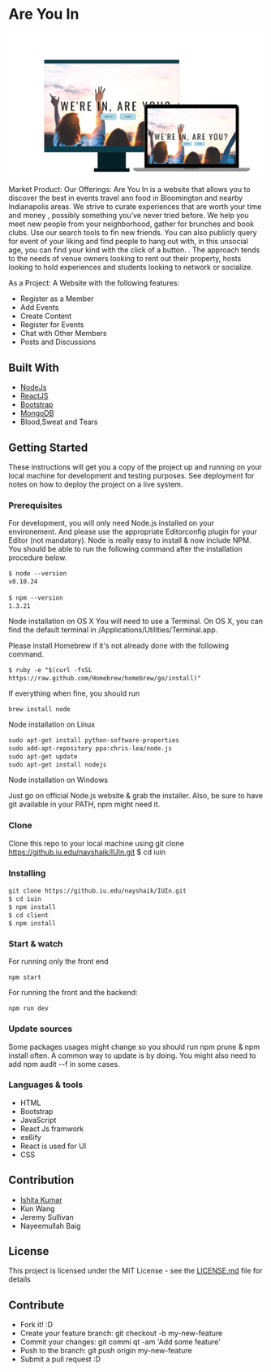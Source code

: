 # Are You In

<img src="Design.png"
     alt="Design"
     style="float: center; margin-right: 10px;" />

Market Product:
Our Offerings: Are You In is a website that allows you to discover the best in events travel ann food in Bloomington and nearby Indianapolis areas. We strive to curate experiences that are worth your time and money , possibly something you’ve never tried before. We help you meet new people from your neighborhood, gather for brunches and book clubs.
Use our search tools to fin new friends. You can also publicly query for event of your liking and find people to hang out with, in this unsocial age, you can find your kind with the click of a button. . The approach tends to the needs of venue owners looking to rent out their property, hosts looking to hold experiences and students looking to network or socialize.

As a Project:
A Website with the following features:
- Register as a Member
- Add Events
- Create Content
- Register for Events
- Chat with Other Members
- Posts and Discussions

## Built With

- [NodeJs](https://nodejs.org/en/)
- [ReactJS](https://reactjs.org/ )
- [Bootstrap](https://getbootstrap.com/ )
- [MongoDB](https://www.mongodb.com/ )
- Blood,Sweat and Tears 

## Getting Started

These instructions will get you a copy of the project up and running on your local machine for development and testing purposes. See deployment for notes on how to deploy the project on a live system.

### Prerequisites

For development, you will only need Node.js installed on your environement. And please use the appropriate Editorconfig plugin for your Editor (not mandatory).
Node is really easy to install & now include NPM. You should be able to run the following command after the installation procedure below.

```
$ node --version
v0.10.24

$ npm --version
1.3.21
```

Node installation on OS X
You will need to use a Terminal. On OS X, you can find the default terminal in /Applications/Utilities/Terminal.app.

Please install Homebrew if it's not already done with the following command.
```
$ ruby -e "$(curl -fsSL https://raw.github.com/Homebrew/homebrew/go/install)"
```

If everything when fine, you should run
```
brew install node
```

Node installation on Linux

```
sudo apt-get install python-software-properties
sudo add-apt-repository ppa:chris-lea/node.js
sudo apt-get update
sudo apt-get install nodejs
```

Node installation on Windows

Just go on official Node.js website & grab the installer. Also, be sure to have git available in your PATH, npm might need it.

### Clone

Clone this repo to your local machine using git clone https://github.iu.edu/nayshaik/IUIn.git
$ cd iuin
### Installing



```
git clone https://github.iu.edu/nayshaik/IUIn.git
$ cd iuin
$ npm install
$ cd client
$ npm install
```

### Start & watch

For running only the front end 


``` 
npm start 
```

For running the front and the backend:
``` 
npm run dev 
```

### Update sources

Some packages usages might change so you should run npm prune & npm install often. A common way to update is by doing. You might also need to add npm audit --f in some cases.


### Languages & tools

- HTML 
- Bootstrap 
- JavaScript 
- React Js framwork 
- es6ify 
- React is used for UI
- CSS


## Contribution

- [Ishita Kumar](https://github.com/ishita-kumar)
- Kun Wang
- Jeremy Sullivan
- Nayeemullah Baig


## License

This project is licensed under the MIT License - see the [LICENSE.md](LICENSE.md) file for details

## Contribute

- Fork it! :D
- Create your feature branch: git checkout -b my-new-feature
- Commit your changes: git commi qt -am 'Add some feature'
- Push to the branch: git push origin my-new-feature
- Submit a pull request :D